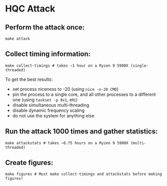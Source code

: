 # HQC Attack

## Perform the attack once:

```
make attack
```

## Collect timing information:

```
make collect-timings # takes ~1 hour on a Ryzen 9 5900X (single-threaded)
```

To get the best results:
- set process niceness to -20 (using `nice -n-20 CMD`)
- pin the process to a single core, and all other processes to a different one (using `taskset -p 0x1`, etc)
- disable simultaneous multi-threading
- disable dynamic frequency scaling
- do not use the system for anything else 

## Run the attack 1000 times and gather statistics:

```
make attackstats # takes ~0.75 hours on a Ryzen 9 5900X (multi-threaded)
```

## Create figures:

```
make figures # Must make collect-timings and attackstats before making figures!
```
